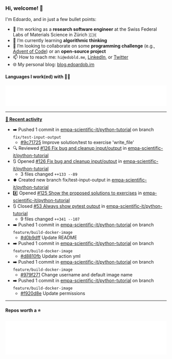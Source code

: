 ### Hi, welcome! 👋 

I'm Edoardo, and in just a few bullet points:

- 🔭 I’m working as a **research software engineer** at the Swiss Federal Labs of Materials Science in Zürich 🇨🇭
- 🌱 I’m currently learning **algorithmic thinking**
- 👯 I’m looking to collaborate on some **programming challenge** (e.g., [Advent of Code](https://github.com/edoardob90/aoc2022)) or an **open-source project**
- 📫 How to reach me: `hi@edobld.me`, [LinkedIn](https://linkedin.com/in/edobld), or [Twitter](https://twitter.com/edobld)
- 🌐 My personal blog: [blog.edoardob.im](https://blog.edoardob.im)

#### Languages I work(ed) with 👨‍💻

<img src="https://github.com/edoardob90/edoardob90/blob/main/.cache/languages.svg">

---

**[📰 Recent activity](https://github.com/edoardob90)**
* ➡️ Pushed 1 commit in [empa-scientific-it/python-tutorial](https://github.com/empa-scientific-it/python-tutorial) on branch `fix/test-input-output`
  * [#9c71725](https://github.com/empa-scientific-it/python-tutorial/commit/9c71725) Improve solution/test to exercise &#39;write_file&#39;
* 🔍 Reviewed [#126 Fix bug and cleanup input/output](https://github.com/empa-scientific-it/python-tutorial/pull/126) in [empa-scientific-it/python-tutorial](https://github.com/empa-scientific-it/python-tutorial)
* 🔃 Opened [#126 Fix bug and cleanup input/output](https://github.com/empa-scientific-it/python-tutorial/pull/126) in [empa-scientific-it/python-tutorial](https://github.com/empa-scientific-it/python-tutorial)
  * 3 files changed `++133 --89`
* ⏺️ Created new branch fix/test-input-output in [empa-scientific-it/python-tutorial](https://github.com/empa-scientific-it/python-tutorial)
* #️⃣ Opened [#125 Show the proposed solutions to exercises](https://github.com/empa-scientific-it/python-tutorial/issues/125) in [empa-scientific-it/python-tutorial](https://github.com/empa-scientific-it/python-tutorial)
* 🔃 Closed [#53 Always show pytest output](https://github.com/empa-scientific-it/python-tutorial/pull/53) in [empa-scientific-it/python-tutorial](https://github.com/empa-scientific-it/python-tutorial)
  * 9 files changed `++341 --107`
* ➡️ Pushed 1 commit in [empa-scientific-it/python-tutorial](https://github.com/empa-scientific-it/python-tutorial) on branch `feature/build-docker-image`
  * [#d0b9dff](https://github.com/empa-scientific-it/python-tutorial/commit/d0b9dff) Update README
* ➡️ Pushed 1 commit in [empa-scientific-it/python-tutorial](https://github.com/empa-scientific-it/python-tutorial) on branch `feature/build-docker-image`
  * [#d8810fb](https://github.com/empa-scientific-it/python-tutorial/commit/d8810fb) Update action yml
* ➡️ Pushed 1 commit in [empa-scientific-it/python-tutorial](https://github.com/empa-scientific-it/python-tutorial) on branch `feature/build-docker-image`
  * [#979f271](https://github.com/empa-scientific-it/python-tutorial/commit/979f271) Change username and default image name
* ➡️ Pushed 1 commit in [empa-scientific-it/python-tutorial](https://github.com/empa-scientific-it/python-tutorial) on branch `feature/build-docker-image`
  * [#f920d8e](https://github.com/empa-scientific-it/python-tutorial/commit/f920d8e) Update permissions


---

#### Repos worth a ⭐

<img src="https://github.com/edoardob90/edoardob90/blob/main/.cache/stars.svg">

<!--
- ⚡ Fun fact: ...
- 🤔 I’m looking for help with ...
- 💬 Ask me about ...
-->
